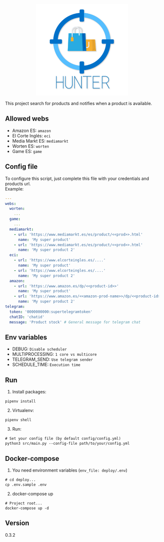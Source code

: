 <p align="center">
  <img src=".github/hunter.png" width="300" />
</p>

This project search for products and notifies when a product is available.

## Allowed webs
* Amazon ES: `amazon`
* El Corte Inglés: `eci`
* Media Markt ES: `mediamarkt`
* Worten ES: `worten`
* Game ES: `game`

## Config file
To configure this script, just complete this file with your credentials and products url.
<br>Example:

```yaml
---
webs:
  worten:
    ...
  game:
    ...
  mediamarkt:
    - url: 'https://www.mediamarkt.es/es/product/<<prod>>.html'
      name: 'My super product'
    - url: 'https://www.mediamarkt.es/es/product/<<prod>>.html'
      name: 'My super product 2'
  eci:
    - url: 'https://www.elcorteingles.es/....'
      name: 'My super product'
    - url: 'https://www.elcorteingles.es/....'
      name: 'My super product 2'
  amazon:
    - url: 'https://www.amazon.es/dp/<<product-id>>'
      name: 'My super product'
    - url: 'https://www.amazon.es/<<amazon-prod-name>>/dp/<<product-id>>'
      name: 'My super product 2'
telegram:
  token: '0000000000:supertelegramtoken'
  chatID: 'chatid'
  message: 'Product stock' # General message for telegram chat
```

## Env variables
* DEBUG: `Disable scheduler`
* MULTIPROCESSING: `1 core vs multicore`
* TELEGRAM_SEND: `Use telegram sender`
* SCHEDULE_TIME: `Execution time`

## Run
1. Install packages: 
```shell 
pipenv install
```
2. Virtualenv:
```shell 
pipenv shell
```
3. Run:
```shell
# Set your config file (by default config/config.yml)
python3 src/main.py --config-file path/to/your/config.yml
```

## Docker-compose
1. You need environment variables (`env_file: deploy/.env`)
```shell
# cd deploy...
cp .env.sample .env
```

2. docker-compose up
```shell
# Project root...
docker-compose up -d
```

## Version
0.3.2